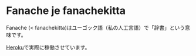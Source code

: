 # Fanache je fanachekitta
Fanache (< fanachekitta)はユーゴック語（私の人工言語）で「辞書」という意味です。

[Heroku](https://test-fanache.herokuapp.com/dic/)で実際に稼働させています。
